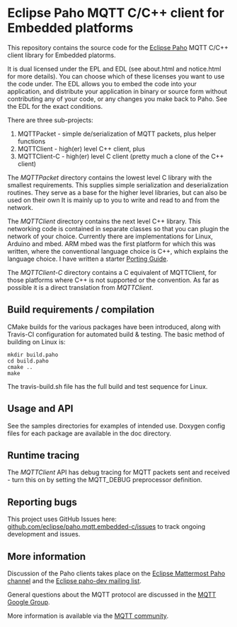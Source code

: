 # Eclipse Paho MQTT C/C++ client for Embedded platforms

This repository contains the source code for the [Eclipse Paho](http://eclipse.org/paho) MQTT C/C++ client library for Embedded platorms.

It is dual licensed under the EPL and EDL (see about.html and notice.html for more details).  You can choose which of these licenses you want to use the code under.  The EDL allows you to embed the code into your application, and distribute your application in binary or source form without contributing any of your code, or any changes you make back to Paho.  See the EDL for the exact conditions.

There are three sub-projects:

1. MQTTPacket - simple de/serialization of MQTT packets, plus helper functions
2. MQTTClient - high(er) level C++ client, plus
3. MQTTClient-C - high(er) level C client (pretty much a clone of the C++ client)

The *MQTTPacket* directory contains the lowest level C library with the smallest requirements.  This supplies simple serialization
and deserialization routines.  They serve as a base for the higher level libraries, but can also be used on their own
It is mainly up to you to write and read to and from the network.

The *MQTTClient* directory contains the next level C++ library.  This networking code is contained in separate classes so that you can plugin the
network of your choice.  Currently there are implementations for Linux, Arduino and mbed.  ARM mbed was the first platform for which this was written,
where the conventional language choice is C++, which explains the language choice.  I have written a starter [Porting Guide](http://modelbasedtesting.co.uk/2014/08/25/porting-a-paho-embedded-c-client/).

The *MQTTClient-C* directory contains a C equivalent of MQTTClient, for those platforms where C++ is not supported or the convention.  As far
as possible it is a direct translation from *MQTTClient*.

## Build requirements / compilation

CMake builds for the various packages have been introduced, along with Travis-CI configuration for automated build & testing.  The basic
method of building on Linux is:

```
mkdir build.paho
cd build.paho
cmake ..
make
```

The travis-build.sh file has the full build and test sequence for Linux.


## Usage and API

See the samples directories for examples of intended use.  Doxygen config files for each package are available in the doc directory.

## Runtime tracing

The *MQTTClient* API has debug tracing for MQTT packets sent and received - turn this on by setting the MQTT_DEBUG preprocessor definition.


## Reporting bugs

This project uses GitHub Issues here: [github.com/eclipse/paho.mqtt.embedded-c/issues](https://github.com/eclipse/paho.mqtt.embedded-c/issues) to track ongoing development and issues.

## More information

Discussion of the Paho clients takes place on the [Eclipse Mattermost Paho channel](https://mattermost.eclipse.org/eclipse/channels/paho) and the [Eclipse paho-dev mailing list](https://dev.eclipse.org/mailman/listinfo/paho-dev).

General questions about the MQTT protocol are discussed in the [MQTT Google Group](https://groups.google.com/forum/?hl=en-US&fromgroups#!forum/mqtt).

More information is available via the [MQTT community](http://mqtt.org).
